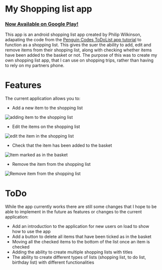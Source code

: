 # My Shopping list app

### [Now Available on Google Play!](https://play.google.com/store/apps/details?id=app.myshoppinglist)

This app is an android shopping list app created by Philip Wilkinson, adapating the code from the
[Penguin Codes ToDoList app tutorial](https://www.youtube.com/playlist?list=PLzEWSvaHx_Z2MeyGNQeUCEktmnJBp8136)
to function as a shopping list. This gives the suer the ability to add, edit and remove items
from their shopping list, along with checking whether items have been added to the basket
or not. The purpose of this was to create my own shopping list app, that I can use on
shopping trips, rather than having to rely on my partners phone.

# Features

The current application allows you to:

- Add a new item to the shopping list

![adding item to the shopping list](add_item.JPG)

- Edit the items on the shopping list

![edit the item in the shopping list](edit_item.JPG)

- Check that the item has been added to the basket

![Item marked as in the basket](mark_item_in_basket.JPG)

- Remove the item from the shopping list

![Remove item from the shopping list](delete_item.JPG)

# ToDo

While the app currently works there are still some changes that I hope to be able to implement
in the future as features or changes to the current application:

- Add an introduction to the application for new users on load to show how to use the app
- Add a button to delete all items that have been ticked as in the basket
- Moving all the checked items to the bottom of the list once an item is checked
- Adding the ability to create multiple shopping lists with titles
- The ability to create different types of lists (shopping list, to do list, birthday list) with
different functionalities 



